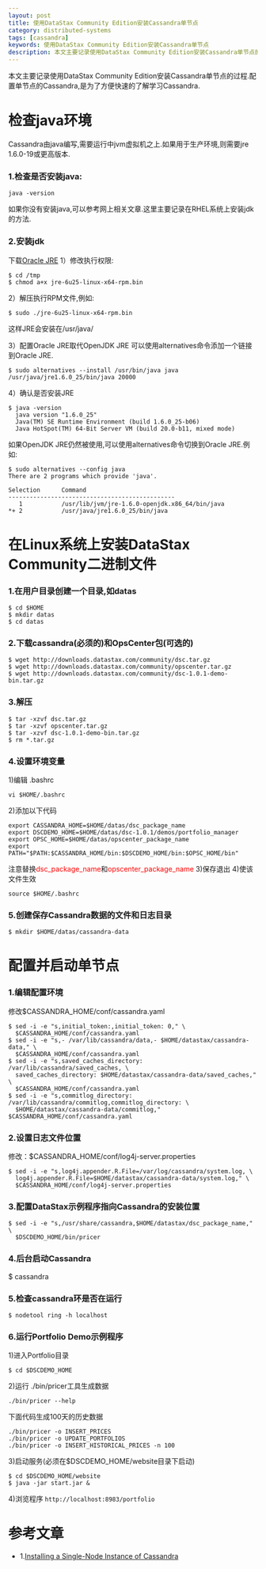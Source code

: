 ```yaml
---
layout: post
title: 使用DataStax Community Edition安装Cassandra单节点
category: distributed-systems
tags: [cassandra]
keywords: 使用DataStax Community Edition安装Cassandra单节点
description: 本文主要记录使用DataStax Community Edition安装Cassandra单节点的过程.配置单节点的Cassandra,是为了方便快速的了解学习Cassandra.
---
```


本文主要记录使用DataStax Community Edition安装Cassandra单节点的过程.配置单节点的Cassandra,是为了方便快速的了解学习Cassandra.

<h1>检查java环境</h1>
Cassandra由java编写,需要运行中jvm虚拟机之上.如果用于生产环境,则需要jre 1.6.0-19或更高版本.
<h3>1.检查是否安装java:</h3>

	java -version

如果你没有安装java,可以参考网上相关文章.这里主要记录在RHEL系统上安装jdk的方法.
<h3>2.安装jdk</h3>
下载<a href="http://www.oracle.com/technetwork/java/javase/downloads/index.html" target="_blank">Oracle JRE</a>
1）修改执行权限:

	$ cd /tmp
	$ chmod a+x jre-6u25-linux-x64-rpm.bin

2）解压执行RPM文件,例如:

	$ sudo ./jre-6u25-linux-x64-rpm.bin

这样JRE会安装在/usr/java/

3）配置Oracle JRE取代OpenJDK JRE
可以使用alternatives命令添加一个链接到Oracle JRE.

	$ sudo alternatives --install /usr/bin/java java /usr/java/jre1.6.0_25/bin/java 20000

4）确认是否安装JRE

	$ java -version
	  java version "1.6.0_25"
	  Java(TM) SE Runtime Environment (build 1.6.0_25-b06)
	  Java HotSpot(TM) 64-Bit Server VM (build 20.0-b11, mixed mode)

如果OpenJDK JRE仍然被使用,可以使用alternatives命令切换到Oracle JRE.例如:

	$ sudo alternatives --config java
	There are 2 programs which provide 'java'.

	Selection      Command
	-----------------------------------------------
	   1           /usr/lib/jvm/jre-1.6.0-openjdk.x86_64/bin/java
	*+ 2           /usr/java/jre1.6.0_25/bin/java


<h1>在Linux系统上安装DataStax Community二进制文件</h1>
<h3>1.在用户目录创建一个目录,如datas</h3>

	$ cd $HOME
	$ mkdir datas
	$ cd datas

<h3>2.下载cassandra(必须的)和OpsCenter包(可选的)</h3>

	$ wget http://downloads.datastax.com/community/dsc.tar.gz
	$ wget http://downloads.datastax.com/community/opscenter.tar.gz
	$ wget http://downloads.datastax.com/community/dsc-1.0.1-demo-bin.tar.gz

<h3>3.解压</h3>

	$ tar -xzvf dsc.tar.gz
	$ tar -xzvf opscenter.tar.gz
	$ tar -xzvf dsc-1.0.1-demo-bin.tar.gz
	$ rm *.tar.gz

<h3>4.设置环境变量</h3>
1)编辑 .bashrc 

 	vi $HOME/.bashrc

2)添加以下代码

	export CASSANDRA_HOME=$HOME/datas/dsc_package_name
	export DSCDEMO_HOME=$HOME/datas/dsc-1.0.1/demos/portfolio_manager
	export OPSC_HOME=$HOME/datas/opscenter_package_name
	export PATH="$PATH:$CASSANDRA_HOME/bin:$DSCDEMO_HOME/bin:$OPSC_HOME/bin"


注意替换<font color="red">dsc_package_name</font>和<font color="red">opscenter_package_name</font>
3)保存退出
4)使该文件生效

	source $HOME/.bashrc

<h3>5.创建保存Cassandra数据的文件和日志目录</h3>

	$ mkdir $HOME/datas/cassandra-data


<h1>配置并启动单节点</h1>
<h3>1.编辑配置环境</h3>
修改$CASSANDRA_HOME/conf/cassandra.yaml

	$ sed -i -e "s,initial_token:,initial_token: 0," \
	  $CASSANDRA_HOME/conf/cassandra.yaml
	$ sed -i -e "s,- /var/lib/cassandra/data,- $HOME/datastax/cassandra-data," \
	  $CASSANDRA_HOME/conf/cassandra.yaml
	$ sed -i -e "s,saved_caches_directory: /var/lib/cassandra/saved_caches, \
	  saved_caches_directory: $HOME/datastax/cassandra-data/saved_caches," \
	  $CASSANDRA_HOME/conf/cassandra.yaml
	$ sed -i -e "s,commitlog_directory: /var/lib/cassandra/commitlog,commitlog_directory: \
	  $HOME/datastax/cassandra-data/commitlog," $CASSANDRA_HOME/conf/cassandra.yaml


<h3>2.设置日志文件位置</h3> 
修改：$CASSANDRA_HOME/conf/log4j-server.properties

	$ sed -i -e "s,log4j.appender.R.File=/var/log/cassandra/system.log, \
	  log4j.appender.R.File=$HOME/datastax/cassandra-data/system.log," \
	  $CASSANDRA_HOME/conf/log4j-server.properties

<h3>3.配置DataStax示例程序指向Cassandra的安装位置</h3>

	$ sed -i -e "s,/usr/share/cassandra,$HOME/datastax/dsc_package_name," \
	  $DSCDEMO_HOME/bin/pricer


<h3>4.后台启动Cassandra</h3>

$ cassandra

<h3>5.检查cassandra环是否在运行</h3>

	$ nodetool ring -h localhost

<h3>6.运行Portfolio Demo示例程序</h3>
1)进入Portfolio目录

	$ cd $DSCDEMO_HOME

2)运行 ./bin/pricer工具生成数据

	./bin/pricer --help

下面代码生成100天的历史数据

	./bin/pricer -o INSERT_PRICES
	./bin/pricer -o UPDATE_PORTFOLIOS
	./bin/pricer -o INSERT_HISTORICAL_PRICES -n 100

3)启动服务(必须在$DSCDEMO_HOME/website目录下启动)

	$ cd $DSCDEMO_HOME/website
	$ java -jar start.jar &

4)浏览程序 `http://localhost:8983/portfolio`

<h1>参考文章</h1>

- 1.<a href="http://www.datastax.com/docs/1.0/getting_started/install_singlenode" target="_blank">Installing a Single-Node Instance of Cassandra</a>
